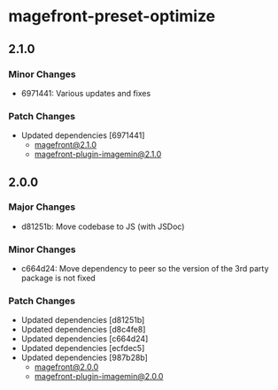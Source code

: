 # magefront-preset-optimize

## 2.1.0

### Minor Changes

- 6971441: Various updates and fixes

### Patch Changes

- Updated dependencies [6971441]
  - magefront@2.1.0
  - magefront-plugin-imagemin@2.1.0

## 2.0.0

### Major Changes

- d81251b: Move codebase to JS (with JSDoc)

### Minor Changes

- c664d24: Move dependency to peer so the version of the 3rd party package is not fixed

### Patch Changes

- Updated dependencies [d81251b]
- Updated dependencies [d8c4fe8]
- Updated dependencies [c664d24]
- Updated dependencies [ecfdec5]
- Updated dependencies [987b28b]
  - magefront@2.0.0
  - magefront-plugin-imagemin@2.0.0
